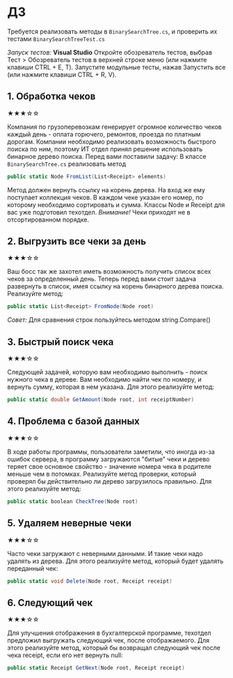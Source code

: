 # ДЗ

Требуется реализовать методы в `BinarySearchTree.cs`, и проверить их тестами `BinarySearchTreeTest.cs`

*Запуск тестов:* 
**Visual Studio**
Откройте обозреватель тестов, выбрав Тест > Обозреватель тестов в верхней строке меню (или нажмите клавиши CTRL + E, T).
Запустите модульные тесты, нажав Запустить все (или нажмите клавиши CTRL + R, V).

## 1. Обработка чеков

★★★☆☆

Компания по грузоперевозкам генерирует огромное количество чеков каждый день - оплата горючего, ремонтов, проезда по
платным дорогам. Компании необходимо реализовать возможность быстрого поиска по ним, поэтому ИТ отдел принял решение
использовать бинарное дерево поиска. Перед вами поставили задачу:
В классе `BinarySearchTree.cs` реализовать метод

```C#
public static Node FromList(List<Receipt> elements) 
```

Метод должен вернуть ссылку на корень дерева. На вход же ему поступает коллекция чеков. В каждом чеке указан его номер,
по которому необходимо сортировать и сумма. Классы Node и Receipt для вас уже подготовил техотдел.
*Внимание!* Чеки приходят не в отсортированном порядке.

## 2. Выгрузить все чеки за день

★★★☆☆

Ваш босс так же захотел иметь возможность получить список всех чеков за определенный день. Теперь перед вами стоит
задача развернуть в список, имея ссылку на корень бинарного дерева поиска. Реализуйте метод:

```C#
public static List<Receipt> FromNode(Node root)
```

*Совет:*
Для сравнения строк пользуйтесь методом string.Compare()

## 3. Быстрый поиск чека

★★★☆☆

Следующей задачей, которую вам необходимо выполнить - поиск нужного чека в дереве. Вам необходимо найти чек по номеру, и
вернуть сумму, которая в нем указана. Для этого реализуйте метод:

```C#
public static double GetAmount(Node root, int receiptNumber)
```

## 4. Проблема с базой данных

★★★☆☆

В ходе работы программы, пользователи заметили, что иногда из-за ошибок сервера, в программу загружаются "битые" чеки и
дерево теряет свое основное свойство - значение номера чека в родителе меньше чем в потомках. Реализуйте метод проверки,
который проверял бы действительно ли дерево загрузилось правильно. Для этого реализуйте метод:

```C#
public static boolean CheckTree(Node root)
```

## 5. Удаляем неверные чеки

★★★☆☆

Часто чеки загружают с неверными данными. И такие чеки надо удалять из дерева. Для этого реализуйте 
метод, который будет удалять переданный чек:

```C#
public static void Delete(Node root, Receipt receipt)
```

## 6. Следующий чек

★★★☆☆

Для улучшения отображения в бухгалтерской программе, техотдел предложил выгружать следующий чек, после отображаемого.
Для этого реализуйте метод, который бы возвращал следующий чек после чека receipt, если его нет вернуть null:

```C#
public static Receipt GetNext(Node root, Receipt receipt)
```
